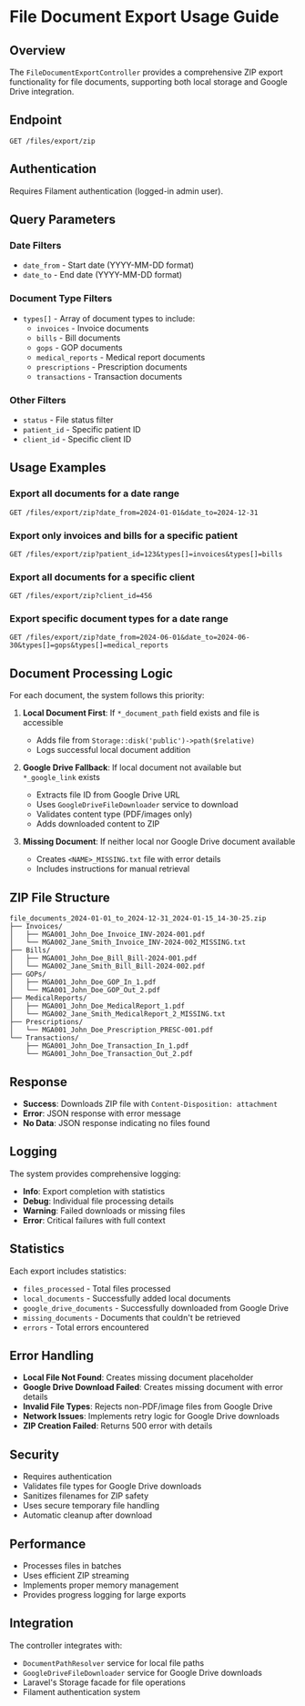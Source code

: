 # File Document Export Usage Guide

## Overview

The `FileDocumentExportController` provides a comprehensive ZIP export functionality for file documents, supporting both local storage and Google Drive integration.

## Endpoint

```
GET /files/export/zip
```

## Authentication

Requires Filament authentication (logged-in admin user).

## Query Parameters

### Date Filters
- `date_from` - Start date (YYYY-MM-DD format)
- `date_to` - End date (YYYY-MM-DD format)

### Document Type Filters
- `types[]` - Array of document types to include:
  - `invoices` - Invoice documents
  - `bills` - Bill documents  
  - `gops` - GOP documents
  - `medical_reports` - Medical report documents
  - `prescriptions` - Prescription documents
  - `transactions` - Transaction documents

### Other Filters
- `status` - File status filter
- `patient_id` - Specific patient ID
- `client_id` - Specific client ID

## Usage Examples

### Export all documents for a date range
```
GET /files/export/zip?date_from=2024-01-01&date_to=2024-12-31
```

### Export only invoices and bills for a specific patient
```
GET /files/export/zip?patient_id=123&types[]=invoices&types[]=bills
```

### Export all documents for a specific client
```
GET /files/export/zip?client_id=456
```

### Export specific document types for a date range
```
GET /files/export/zip?date_from=2024-06-01&date_to=2024-06-30&types[]=gops&types[]=medical_reports
```

## Document Processing Logic

For each document, the system follows this priority:

1. **Local Document First**: If `*_document_path` field exists and file is accessible
   - Adds file from `Storage::disk('public')->path($relative)`
   - Logs successful local document addition

2. **Google Drive Fallback**: If local document not available but `*_google_link` exists
   - Extracts file ID from Google Drive URL
   - Uses `GoogleDriveFileDownloader` service to download
   - Validates content type (PDF/images only)
   - Adds downloaded content to ZIP

3. **Missing Document**: If neither local nor Google Drive document available
   - Creates `<NAME>_MISSING.txt` file with error details
   - Includes instructions for manual retrieval

## ZIP File Structure

```
file_documents_2024-01-01_to_2024-12-31_2024-01-15_14-30-25.zip
├── Invoices/
│   ├── MGA001_John_Doe_Invoice_INV-2024-001.pdf
│   └── MGA002_Jane_Smith_Invoice_INV-2024-002_MISSING.txt
├── Bills/
│   ├── MGA001_John_Doe_Bill_Bill-2024-001.pdf
│   └── MGA002_Jane_Smith_Bill_Bill-2024-002.pdf
├── GOPs/
│   ├── MGA001_John_Doe_GOP_In_1.pdf
│   └── MGA001_John_Doe_GOP_Out_2.pdf
├── MedicalReports/
│   ├── MGA001_John_Doe_MedicalReport_1.pdf
│   └── MGA002_Jane_Smith_MedicalReport_2_MISSING.txt
├── Prescriptions/
│   └── MGA001_John_Doe_Prescription_PRESC-001.pdf
└── Transactions/
    ├── MGA001_John_Doe_Transaction_In_1.pdf
    └── MGA001_John_Doe_Transaction_Out_2.pdf
```

## Response

- **Success**: Downloads ZIP file with `Content-Disposition: attachment`
- **Error**: JSON response with error message
- **No Data**: JSON response indicating no files found

## Logging

The system provides comprehensive logging:

- **Info**: Export completion with statistics
- **Debug**: Individual file processing details
- **Warning**: Failed downloads or missing files
- **Error**: Critical failures with full context

## Statistics

Each export includes statistics:
- `files_processed` - Total files processed
- `local_documents` - Successfully added local documents
- `google_drive_documents` - Successfully downloaded from Google Drive
- `missing_documents` - Documents that couldn't be retrieved
- `errors` - Total errors encountered

## Error Handling

- **Local File Not Found**: Creates missing document placeholder
- **Google Drive Download Failed**: Creates missing document with error details
- **Invalid File Types**: Rejects non-PDF/image files from Google Drive
- **Network Issues**: Implements retry logic for Google Drive downloads
- **ZIP Creation Failed**: Returns 500 error with details

## Security

- Requires authentication
- Validates file types for Google Drive downloads
- Sanitizes filenames for ZIP safety
- Uses secure temporary file handling
- Automatic cleanup after download

## Performance

- Processes files in batches
- Uses efficient ZIP streaming
- Implements proper memory management
- Provides progress logging for large exports

## Integration

The controller integrates with:
- `DocumentPathResolver` service for local file paths
- `GoogleDriveFileDownloader` service for Google Drive downloads
- Laravel's Storage facade for file operations
- Filament authentication system
